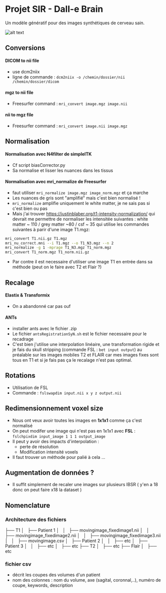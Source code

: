 # Projet SIR - Dall-e Brain

Un modèle génératif pour des images synthétiques de cerveau sain.

![alt text](/home/thomas/Documents/GitHub/projet_SIR/logo.png)

## Conversions

#### DICOM to nii file
- use dcm2niix
- ligne de commande : `dcm2niix -o /chemin/dossier/nii /chemin/dossier/dicom`

#### mgz to nii file
- Freesurfer command : `mri_convert image.mgz image.nii`

#### nii to mgz file
- Freesurfer command : `mri_convert image.nii image.mgz`

## Normalisation 

####  Normalisation avec N4filter de simpleITK
- Cf script biasCorrector.py
- Sa normalise et lisser les nuances dans les tissus

#### Normalisation avec mri_normalize de Freesurfer
- faut utiliser `mri_normalize image.mgz image_norm.mgz` et ça marche
- Les nuances de gris sont "amplifié" mais c'est bien normalisé !
- `mri_normalize` amplifie uniquement le white matter, je ne sais pas si c'est bien ou pas
- Mais j'ai trouver https://justinblaber.org/t1-intensity-normalization/ qui devrait me permettre de normaliser les intensitée suivantes : white matter ~ 110 / grey matter ~80 / csf ~ 35 qui utilise les commandes suivantes à parir d'une image T1.mgz:
```bash
mri_convert T1.nii.gz T1.mgz
mri_nu_correct.mni --i T1.mgz --o T1_N3.mgz --n 2
mri_normalize -g 1 -mprage T1_N3.mgz T1_norm.mgz
mri_convert T1_norm.mgz T1_norm.nii.gz
```
- Par contre il est necessaire d'utiliser une image T1 en entrée dans sa méthode (peut on le faire avec T2 et Flair ?)


## Recalage

#### Elastix & Transformix
- On a abandonné car pas ouf

#### ANTs
- installer ants avec le fichier .zip
- Le fichier `antsRegistrationSyN.sh` est le fichier necessaire pour le recadrage
- C'est bien j'utilise une interpolation linéaire, une transformation rigide et je fais du skull stripping (commande FSL : `bet input output`) au préalable sur les images mobiles T2 et FLAIR car mes images fixes sont tous en T1 et si je fais pas ça le recalage n'est pas optimal.

## Rotations
- Utilisation de FSL 
- Commande : `fslswapdim input.nii x y z output.nii`

## Redimensionnement voxel size
- Nous ont veux avoir toutes les images en **1x1x1** comme ça c'est normalisé
- On peut modifer une image qui n'est pas en 1x1x1 avec **FSL** : 
	`fslchpixdim input_image 1 1 1 output_image`
- Il peut y avoir des impacts d'interpolation :
	- perte de résolution
	- Modification intensité voxels
- Il faut trouver un méthode pour palié à cela ...

## Augmentation de données ?
- Il suffit simplement de recaler une images sur plusieurs IBSR ( y'en a 18 donc on peut faire x18 la dataset )

## Nomenclature
### Architecture des fichiers
├── T1
│   ├── Patient 1
│   │   ├── movingimage_fixedimage1.nii
│   │   ├── movingimage_fixedimage2.nii
│   │   ├── movingimage_fixedimage3.nii
│   │   ├── movingimage.csv
│   ├── Patient 2
│   │   ├── etc
│   ├── Patient 3
│   │   ├── etc
│   ├── etc
├── T2
│   ├── etc
├── Flair
│   ├── etc

### fichier csv
- décrit les coupes des volumes d'un patient
- nom des colonnes : nom du volume, axe (sagital, coronnal,..), numéro de coupe, keywords, description
